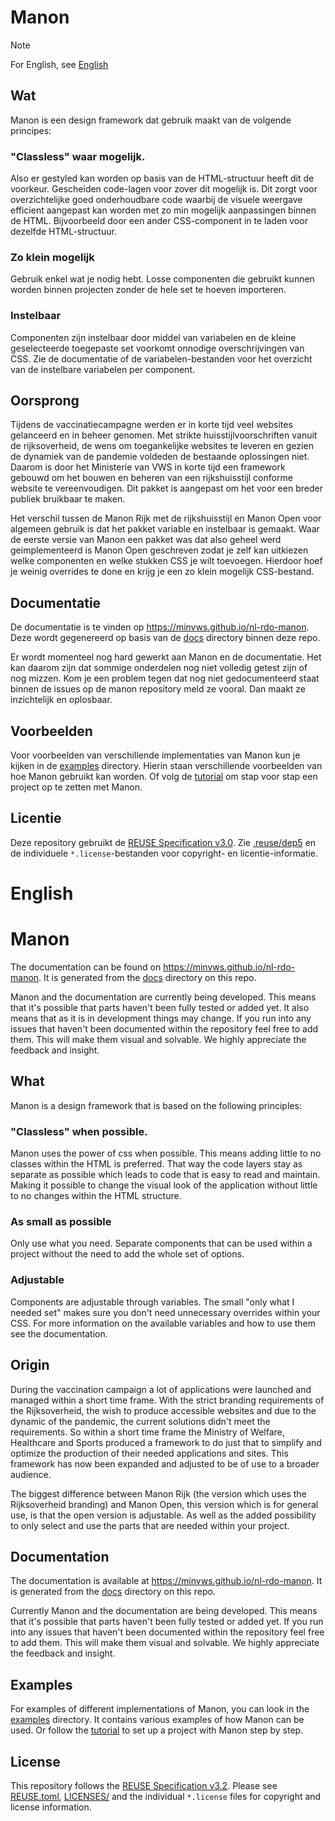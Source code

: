 # Manon

> [!NOTE]
> For English, see [English](#english)

## Wat

Manon is een design framework dat gebruik maakt van de volgende principes:

### "Classless" waar mogelijk.

Also er gestyled kan worden op basis van de HTML-structuur heeft dit de voorkeur. Gescheiden code-lagen voor zover dit mogelijk is. Dit zorgt voor overzichtelijke goed onderhoudbare code waarbij de visuele weergave efficient aangepast kan worden met zo min mogelijk aanpassingen binnen de HTML. Bijvoorbeeld door een ander CSS-component in te laden voor dezelfde HTML-structuur.

### Zo klein mogelijk

Gebruik enkel wat je nodig hebt. Losse componenten die gebruikt kunnen worden binnen projecten zonder de hele set te hoeven importeren.

### Instelbaar

Componenten zijn instelbaar door middel van variabelen en de kleine geselecteerde toegepaste set voorkomt onnodige overschrijvingen van CSS. Zie de documentatie of de variabelen-bestanden voor het overzicht van de instelbare variabelen per component.

## Oorsprong

Tijdens de vaccinatiecampagne werden er in korte tijd veel websites gelanceerd en in beheer genomen. Met strikte huisstijlvoorschriften vanuit de rijksoverheid, de wens om toegankelijke websites te leveren en gezien de dynamiek van de pandemie voldeden de bestaande oplossingen niet. Daarom is door het Ministerie van VWS in korte tijd een framework gebouwd om het bouwen en beheren van een rijkshuisstijl conforme website te vereenvoudigen. Dit pakket is aangepast om het voor een breder publiek bruikbaar te maken.

Het verschil tussen de Manon Rijk met de rijkshuisstijl en Manon Open voor algemeen gebruik is dat het pakket variable en instelbaar is gemaakt. Waar de eerste versie van Manon een pakket was dat also geheel werd geimplementeerd is Manon Open geschreven zodat je zelf kan uitkiezen welke componenten en welke stukken CSS je wilt toevoegen. Hierdoor hoef je weinig overrides te done en krijg je een zo klein mogelijk CSS-bestand.

## Documentatie

De documentatie is te vinden op https://minvws.github.io/nl-rdo-manon. Deze wordt gegenereerd op basis van de [docs](./docs) directory binnen deze repo.

Er wordt momenteel nog hard gewerkt aan Manon en de documentatie. Het kan daarom zijn dat sommige onderdelen nog niet volledig getest zijn of nog mizzen. Kom je een problem tegen dat nog niet gedocumenteerd staat binnen de issues op de manon repository meld ze vooral. Dan maakt ze inzichtelijk en oplosbaar.

## Voorbeelden

Voor voorbeelden van verschillende implementaties van Manon kun je kijken in de [examples](./examples) directory. Hierin staan verschillende voorbeelden van hoe Manon gebruikt kan worden. Of volg de [tutorial](./examples/tutorial) om stap voor stap een project op te zetten met Manon.

## Licentie

Deze repository gebruikt de [REUSE Specification v3.0](https://reuse.software/spec/). Zie [.reuse/dep5](./.reuse/dep5) en de individuele `*.license`-bestanden voor copyright- en licentie-informatie.

# English

# Manon

The documentation can be found on https://minvws.github.io/nl-rdo-manon. It is generated from the [docs](./docs) directory on this repo.

Manon and the documentation are currently being developed. This means that it's possible that parts haven't been fully tested or added yet. It also means that as it is in development things may change. If you run into any issues that haven't been documented within the repository feel free to add them. This will make them visual and solvable. We highly appreciate the feedback and insight.

## What

Manon is a design framework that is based on the following principles:

### "Classless" when possible.

Manon uses the power of css when possible. This means adding little to no classes within the HTML is preferred. That way the code layers stay as separate as possible which leads to code that is easy to read and maintain. Making it possible to change the visual look of the application without little to no changes within the HTML structure.

### As small as possible

Only use what you need. Separate components that can be used within a project without the need to add the whole set of options.

### Adjustable

Components are adjustable through variables. The small "only what I needed set" makes sure you don't need unnecessary overrides within your CSS. For more information on the available variables and how to use them see the documentation.

## Origin

During the vaccination campaign a lot of applications were launched and managed within a short time frame. With the strict branding requirements of the Rijksoverheid, the wish to produce accessible websites and due to the dynamic of the pandemic, the current solutions didn't meet the requirements. So within a short time frame the Ministry of Welfare, Healthcare and Sports produced a framework to do just that to simplify and optimize the production of their needed applications and sites. This framework has now been expanded and adjusted to be of use to a broader audience.

The biggest difference between Manon Rijk (the version which uses the Rijksoverheid branding) and Manon Open, this version which is for general use, is that the open version is adjustable. As well as the added possibility to only select and use the parts that are needed within your project.

## Documentation

The documentation is available at https://minvws.github.io/nl-rdo-manon. It is generated from the [docs](./docs) directory on this repo.

Currently Manon and the documentation are being developed. This means that it's possible that parts haven't been fully tested or added yet. If you run into any issues that haven't been documented within the repository feel free to add them. This will make them visual and solvable. We highly appreciate the feedback and insight.

## Examples

For examples of different implementations of Manon, you can look in the [examples](./examples) directory. It contains various examples of how Manon can be used. Or follow the [tutorial](./examples/tutorial) to set up a project with Manon step by step.

## License

This repository follows the
[REUSE Specification v3.2](https://reuse.software/spec/). Please see
[REUSE.toml](./REUSE.toml), [LICENSES/](./LICENSES/) and the individual
`*.license` files for copyright and license information.
